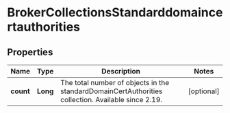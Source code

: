 
# BrokerCollectionsStandarddomaincertauthorities

## Properties
Name | Type | Description | Notes
------------ | ------------- | ------------- | -------------
**count** | **Long** | The total number of objects in the standardDomainCertAuthorities collection. Available since 2.19. |  [optional]



